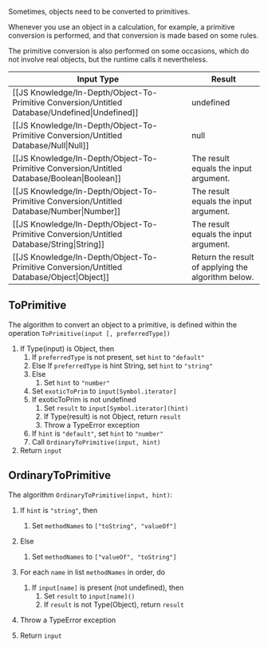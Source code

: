 Sometimes, objects need to be converted to primitives.

Whenever you use an object in a calculation, for example, a primitive conversion is performed, and that conversion is made based on some rules.

The primitive conversion is also performed on some occasions, which do not involve real objects, but the runtime calls it nevertheless.

  

|Input Type|Result|
|---|---|
|[[JS Knowledge/In-Depth/Object-To-Primitive Conversion/Untitled Database/Undefined\|Undefined]]|undefined|
|[[JS Knowledge/In-Depth/Object-To-Primitive Conversion/Untitled Database/Null\|Null]]|null|
|[[JS Knowledge/In-Depth/Object-To-Primitive Conversion/Untitled Database/Boolean\|Boolean]]|The result equals the input argument.|
|[[JS Knowledge/In-Depth/Object-To-Primitive Conversion/Untitled Database/Number\|Number]]|The result equals the input argument.|
|[[JS Knowledge/In-Depth/Object-To-Primitive Conversion/Untitled Database/String\|String]]|The result equals the input argument.|
|[[JS Knowledge/In-Depth/Object-To-Primitive Conversion/Untitled Database/Object\|Object]]|Return the result of applying the algorithm below.|

  
  

## ToPrimitive

The algorithm to convert an object to a primitive, is defined within the operation `ToPrimitive(input [, preferredType])`

1. If Type(input) is Object, then
    1. If `preferredType` is not present, set `hint` to `"default"`
    2. Else If `preferredType` is hint String, set `hint` to `"string"`
    3. Else
        1. Set `hint` to `"number"`
    4. Set `exoticToPrim` to `input[Symbol.iterator]`
    5. If exoticToPrim is not undefined
        1. Set `result` to `input[Symbol.iterator](hint)`
        2. If Type(result) is not Object, return `result`
        3. Throw a TypeError exception
    6. If `hint` is `"default"`, set `hint` to `"number"`
    7. Call `OrdinaryToPrimitive(input, hint)`
2. Return `input`

  

## OrdinaryToPrimitive

The algorithm `OrdinaryToPrimitive(input, hint)`:

1. If `hint` is `"string"`, then
    1. Set `methodNames` to `["toString", "valueOf"]`
2. Else
    1. Set `methodNames` to `["valueOf", "toString"]`
3. For each `name` in list `methodNames` in order, do
    1. If `input[name]` is present (not undefined), then
        1. Set `result` to `input[name]()`
        2. If `result` is not Type(Object), return `result`
4. Throw a TypeError exception

  

  

  

  

  

  

  

1. Return `input`